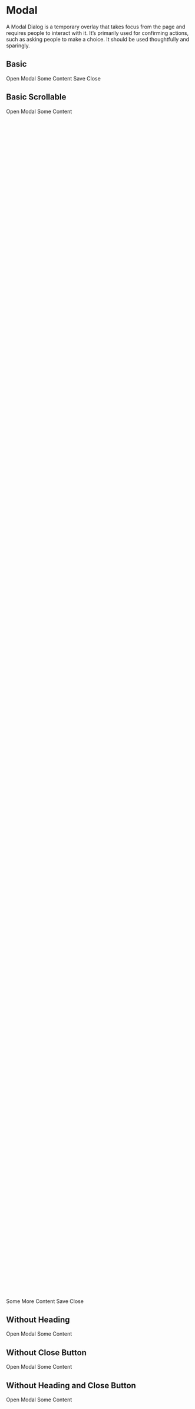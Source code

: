 # Modal

A Modal Dialog is a temporary overlay that takes focus from the page and requires people to interact with it. It’s primarily used for confirming actions, such as asking people to make a choice. It should be used thoughtfully and sparingly.

## Basic

<Playground>
  <p-button @click="openModal(0)">Open Modal</p-button>
  <p-modal heading="Some Heading" :open="isOpen(0)" v-on:close="closeModal(0)">
    <p-text>Some Content</p-text>
    <p-modal-footer>
      <p-button @click="closeModal(0)">Save</p-button>
      <p-button variant="tertiary" @click="closeModal(0)">Close</p-button>
    </p-modal-footer>
  </p-modal>
</Playground>

## Basic Scrollable

<Playground>
  <p-button @click="openModal(1)">Open Modal</p-button>
  <p-modal heading="Some Heading" :open="isOpen(1)" v-on:close="closeModal(1)">
    <p-text>Some Content</p-text>
    <div style="height: 80vh;"></div>
    <p-text>Some More Content</p-text>
    <p-modal-footer>
      <p-button @click="closeModal(1)">Save</p-button>
      <p-button variant="tertiary" @click="closeModal(1)">Close</p-button>
    </p-modal-footer>
  </p-modal>
</Playground>


## Without Heading

<Playground>
  <p-button @click="openModal(2)">Open Modal</p-button>
  <p-modal :open="isOpen(2)" v-on:close="closeModal(4)">
    <p-text>Some Content</p-text>
  </p-modal>
</Playground>

## Without Close Button

<Playground>
  <p-button @click="openModal(3)">Open Modal</p-button>
  <p-modal heading="Some Heading" disable-close-button :open="isOpen(3)" v-on:close="closeModal(5)">
    <p-text>Some Content</p-text>
  </p-modal>
</Playground>

## Without Heading and Close Button

<Playground>
  <p-button @click="openModal(4)">Open Modal</p-button>
  <p-modal disable-close-button :open="isOpen(4)" v-on:close="closeModal(4)">
    <p-text>Some Content</p-text>
  </p-modal>
</Playground>


<script lang="ts">
  import Vue from 'vue';
  import Component from 'vue-class-component';
  
  @Component
  export default class PlaygroundModal extends Vue {
    private modalState: {[key: number]: boolean} = {};
    
    private mounted() {
      this.modalState = { ...Array.from(Array(document.querySelectorAll('.playground').length)) };
    }
    
    public isOpen(index: number): boolean {
      return this.modalState[index];
    }
    
    public openModal(index: number): void {
      this.modalState[index] = true;
    }
    
    public closeModal(index: number): void {
      this.modalState[index] = false;
    }
  }
</script>